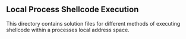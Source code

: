 ## Local Process Shellcode Execution

This directory contains solution files for different methods of executing shellcode within a processes local address space.